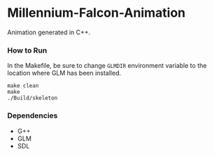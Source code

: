 # Millennium-Falcon-Animation
Animation generated in C++.
### How to Run
In the Makefile, be sure to change `GLMDIR` environment variable to the location where GLM has been installed.
```
make clean
make
./Build/skeleton
```

### Dependencies
- G++
- GLM
- SDL
